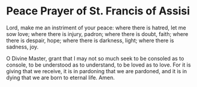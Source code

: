 # Peace Prayer of St. Francis of Assisi
Lord, make me an instriment of your peace:
where there is hatred, let me sow love;
where there is injury, padron;
where there is doubt, faith;
where there is despair, hope;
where there is darkness, light;
where there is sadness, joy.

O Divine Master,
grant that I may not so much seek
to be consoled as to console,
to be understood as to understand, to be loved as to love.
For it is giving that we receive,
it is in pardoning that we are pardoned,
and it is in dying that we are born to eternal life.
Amen.
